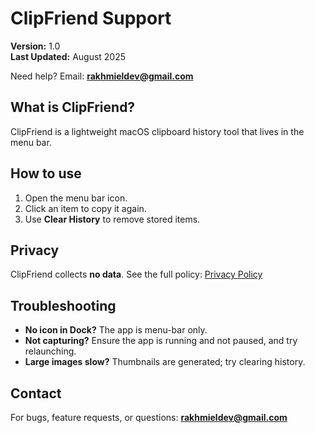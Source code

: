 # ClipFriend Support

**Version:** 1.0  
**Last Updated:** August 2025

Need help? Email: **rakhmieldev@gmail.com**

## What is ClipFriend?
ClipFriend is a lightweight macOS clipboard history tool that lives in the menu bar.

## How to use
1. Open the menu bar icon.
2. Click an item to copy it again.
3. Use **Clear History** to remove stored items.

## Privacy
ClipFriend collects **no data**. See the full policy:
[Privacy Policy]([https://your-site-or-github-pages/privacy.html](https://github.com/Rakhmiel/ClipFriend/blob/main/Privacy.txt))

## Troubleshooting
- **No icon in Dock?** The app is menu-bar only.
- **Not capturing?** Ensure the app is running and not paused, and try relaunching.
- **Large images slow?** Thumbnails are generated; try clearing history.

## Contact
For bugs, feature requests, or questions: **rakhmieldev@gmail.com**
